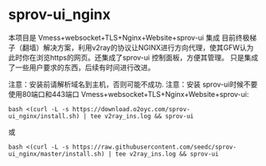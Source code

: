 # sprov-ui_nginx
本项目是 Vmess+websocket+TLS+Nginx+Website+sprov-ui 集成
目前终极梯子（翻墙）解决方案，利用v2ray的协议让NGINX进行方向代理，使其GFW认为此时你在浏览https的网页。还集成了sprov-ui 控制面板，方便其管理。
只是集成了一些用户要求的东西，后续有时间进行改进。

注意：安装前请解析域名到主机，否则可能不成功.
注意：安装 sprov-ui时候不要使用80端口和443端口
Vmess+websocket+TLS+Nginx+Website+sprov-ui:


```
bash <(curl -L -s https://download.o2oyc.com/sprov-ui_nginx/install.sh) | tee v2ray_ins.log && sprov-ui
```
或
```
bash <(curl -L -s https://raw.githubusercontent.com/seedc/sprov-ui_nginx/master/install.sh) | tee v2ray_ins.log && sprov-ui
```
